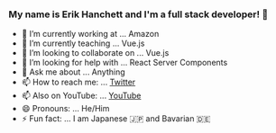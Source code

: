 ### My name is Erik Hanchett and I'm a full stack developer! 👋
- 🔭 I’m currently working at ... Amazon
- 🌱 I’m currently teaching ... Vue.js
- 👯 I’m looking to collaborate on ... Vue.js
- 🤔 I’m looking for help with ... React Server Components
- 💬 Ask me about ... Anything
- 📫 How to reach me: ... [Twitter](https://twitter.com/scottdreinhart)
- 📫 Also on YouTube: ... [YouTube](http://)
- 😄 Pronouns: ... He/Him
- ⚡ Fun fact: ... I am Japanese 🇯🇵 and Bavarian 🇩🇪
